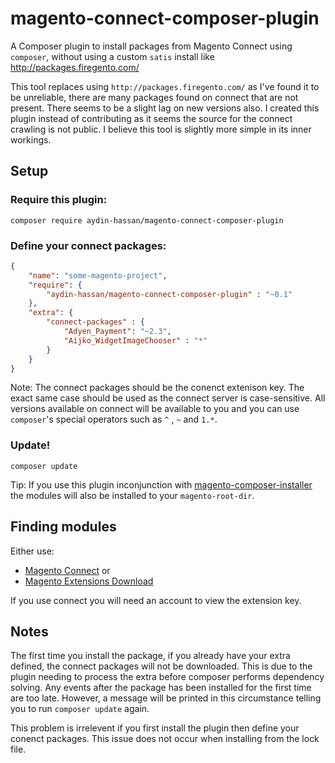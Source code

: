 # magento-connect-composer-plugin
A Composer plugin to install packages from Magento Connect using `composer`, without using a custom `satis` install like http://packages.firegento.com/

This tool replaces using `http://packages.firegento.com/` as I've found it to be unreliable, there are many packages found on connect that are not present. There seems to be a slight lag
on new versions also. I created this plugin instead of contributing as it seems the source for the connect crawling is not public. I believe this tool is slightly more simple in its inner workings.


## Setup

### Require this plugin:

```shell
composer require aydin-hassan/magento-connect-composer-plugin
```

### Define your connect packages:

```json
{
    "name": "some-magento-project",
    "require": {
        "aydin-hassan/magento-connect-composer-plugin" : "~0.1"
    },
    "extra": {
        "connect-packages" : {
            "Adyen_Payment": "~2.3",
            "Aijko_WidgetImageChooser" : "*"
        }
    }
}
```

Note: The connect packages should be the conenct extenison key. The exact same case should be used as the connect server is case-sensitive. All versions available on connect will be available to you
and you can use `composer`'s special operators such as `^` , `~` and `1.*`.

### Update!
```shell
composer update
```

Tip: If you use this plugin inconjunction with [magento-composer-installer](https://github.com/Cotya/magento-composer-installer) the modules will also be installed to your `magento-root-dir`. 

## Finding modules

Either use: 
* [Magento Connect](http://www.magentocommerce.com/magento-connect/) or 
* [Magento Extensions Download](http://ext.topmage.com/)

If you use connect you will need an account to view the extension key.


## Notes
The first time you install the package, if you already have your extra defined, the connect packages will not be downloaded. This is due to the plugin needing to process the extra
before composer performs dependency solving. Any events after the package has been installed for the first time are too late. However, a message will be printed in this circumstance
telling you to run `composer update` again.

This problem is irrelevent if you first install the plugin then define your conenct packages. This issue does not occur when installing from the lock file.
